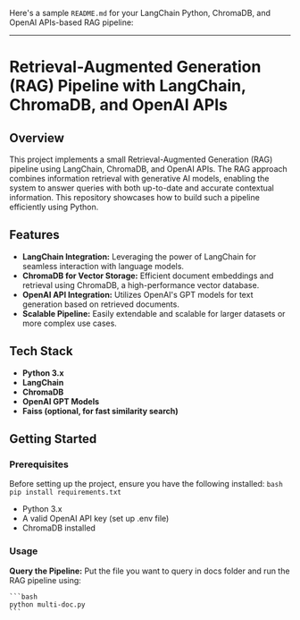 Here's a sample `README.md` for your LangChain Python, ChromaDB, and OpenAI APIs-based RAG pipeline:

---

# Retrieval-Augmented Generation (RAG) Pipeline with LangChain, ChromaDB, and OpenAI APIs

## Overview

This project implements a small Retrieval-Augmented Generation (RAG) pipeline using LangChain, ChromaDB, and OpenAI APIs. The RAG approach combines information retrieval with generative AI models, enabling the system to answer queries with both up-to-date and accurate contextual information. This repository showcases how to build such a pipeline efficiently using Python.

## Features

- **LangChain Integration:** Leveraging the power of LangChain for seamless interaction with language models.
- **ChromaDB for Vector Storage:** Efficient document embeddings and retrieval using ChromaDB, a high-performance vector database.
- **OpenAI API Integration:** Utilizes OpenAI's GPT models for text generation based on retrieved documents.
- **Scalable Pipeline:** Easily extendable and scalable for larger datasets or more complex use cases.

## Tech Stack

- **Python 3.x**
- **LangChain**
- **ChromaDB**
- **OpenAI GPT Models**
- **Faiss (optional, for fast similarity search)**

## Getting Started

### Prerequisites

Before setting up the project, ensure you have the following installed:
    ```bash
    pip install requirements.txt
    ```

- Python 3.x
- A valid OpenAI API key (set up .env file)
- ChromaDB installed


### Usage

**Query the Pipeline:**
   Put the file you want to query in docs folder and run the RAG pipeline using:

    ```bash
    python multi-doc.py
    ```
